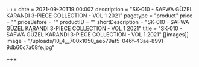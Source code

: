 +++
date = 2021-09-20T19:00:00Z
description = "SK-010 - SAFWA GÜZEL KARANDI 3-PIECE COLLECTION - VOL 1 2021"
pagetype = "product"
price = ""
priceBefore = ""
productID = ""
shortDescription = "SK-010 - SAFWA GÜZEL KARANDI 3-PIECE COLLECTION - VOL 1 2021"
title = "SK-010 - SAFWA GÜZEL KARANDI 3-PIECE COLLECTION - VOL 1 2021"
[[images]]
image = "/uploads/10_4__700x1050_ae579af5-046f-43ae-8991-9db60c7a08fe.jpg"

+++
